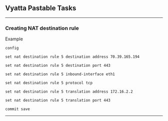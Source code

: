## **Vyatta Pastable Tasks**

---

### Creating NAT destination rule

Example

```
config

set nat destination rule 5 destination address 70.39.165.194

set nat destination rule 5 destination port 443

set nat destination rule 5 inbound-interface eth1

set nat destination rule 5 protocol tcp

set nat destination rule 5 translation address 172.16.2.2

set nat destination rule 5 translation port 443

commit save

```
---
